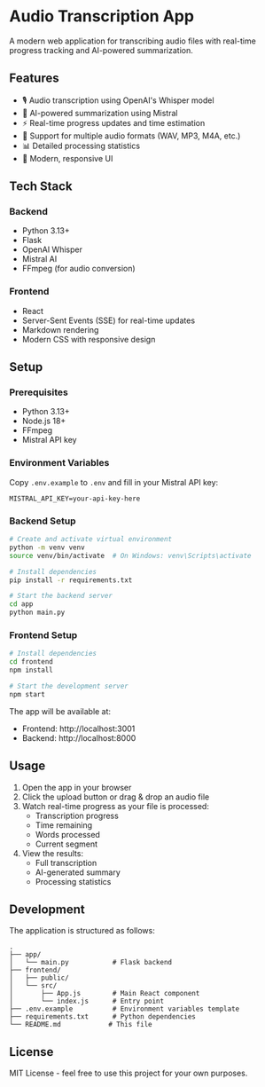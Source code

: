 # Audio Transcription App

A modern web application for transcribing audio files with real-time progress tracking and AI-powered summarization.

## Features

- 🎙️ Audio transcription using OpenAI's Whisper model
- 📝 AI-powered summarization using Mistral
- ⚡ Real-time progress updates and time estimation
- 🎯 Support for multiple audio formats (WAV, MP3, M4A, etc.)
- 📊 Detailed processing statistics
- 💅 Modern, responsive UI

## Tech Stack

### Backend
- Python 3.13+
- Flask
- OpenAI Whisper
- Mistral AI
- FFmpeg (for audio conversion)

### Frontend
- React
- Server-Sent Events (SSE) for real-time updates
- Markdown rendering
- Modern CSS with responsive design

## Setup

### Prerequisites
- Python 3.13+
- Node.js 18+
- FFmpeg
- Mistral API key

### Environment Variables
Copy `.env.example` to `.env` and fill in your Mistral API key:
```
MISTRAL_API_KEY=your-api-key-here
```

### Backend Setup
```bash
# Create and activate virtual environment
python -m venv venv
source venv/bin/activate  # On Windows: venv\Scripts\activate

# Install dependencies
pip install -r requirements.txt

# Start the backend server
cd app
python main.py
```

### Frontend Setup
```bash
# Install dependencies
cd frontend
npm install

# Start the development server
npm start
```

The app will be available at:
- Frontend: http://localhost:3001
- Backend: http://localhost:8000

## Usage

1. Open the app in your browser
2. Click the upload button or drag & drop an audio file
3. Watch real-time progress as your file is processed:
   - Transcription progress
   - Time remaining
   - Words processed
   - Current segment
4. View the results:
   - Full transcription
   - AI-generated summary
   - Processing statistics

## Development

The application is structured as follows:

```
.
├── app/
│   └── main.py           # Flask backend
├── frontend/
│   ├── public/
│   └── src/
│       ├── App.js        # Main React component
│       └── index.js      # Entry point
├── .env.example          # Environment variables template
├── requirements.txt      # Python dependencies
└── README.md            # This file
```

## License

MIT License - feel free to use this project for your own purposes.
